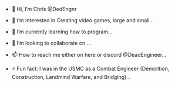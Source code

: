 - 👋 Hi, I’m Chris @DedEngnr
- 👀 I’m interested in Creating video games, large and small...
- 🌱 I’m currently learning how to program...
- 💞️ I’m looking to collaborate on ...
- 📫 How to reach me either on here or discord @DeadEngineer...

- ⚡ Fun fact: I was in the USMC as a Combat Engineer (Demolition, Construction, Landmind Warfare, and Bridging)...

<!---
DedEngnr/DedEngnr is a ✨ special ✨ repository because its `README.md` (this file) appears on your GitHub profile.
You can click the Preview link to take a look at your changes.
--->
